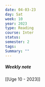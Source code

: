 ```yaml
---
date: 04-03-23
day: Sat
week: 10
year: 2023
type: Reading
course: Inter
status: 
semester: 2
tags:
Summary: ""
---
```

##### Weekly note
[[Uge 10 - 2023]]

